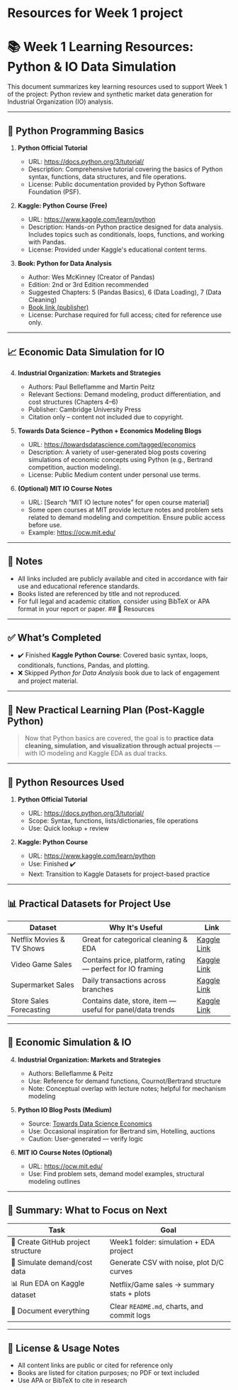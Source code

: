 # Resources for Week 1 project
# 📚 Week 1 Learning Resources: Python & IO Data Simulation

This document summarizes key learning resources used to support Week 1 of the project: Python review and synthetic market data generation for Industrial Organization (IO) analysis.

---

## 🐍 Python Programming Basics

1. **Python Official Tutorial**
   - URL: https://docs.python.org/3/tutorial/
   - Description: Comprehensive tutorial covering the basics of Python syntax, functions, data structures, and file operations.
   - License: Public documentation provided by Python Software Foundation (PSF).

2. **Kaggle: Python Course (Free)**
   - URL: https://www.kaggle.com/learn/python
   - Description: Hands-on Python practice designed for data analysis. Includes topics such as conditionals, loops, functions, and working with Pandas.
   - License: Provided under Kaggle's educational content terms.

3. **Book: Python for Data Analysis**
   - Author: Wes McKinney (Creator of Pandas)
   - Edition: 2nd or 3rd Edition recommended
   - Suggested Chapters: 5 (Pandas Basics), 6 (Data Loading), 7 (Data Cleaning)
   - [Book link (publisher)](https://www.oreilly.com/library/view/python-for-data/9781491957653/)
   - License: Purchase required for full access; cited for reference use only.

---

## 📈 Economic Data Simulation for IO

4. **Industrial Organization: Markets and Strategies**
   - Authors: Paul Belleflamme and Martin Peitz
   - Relevant Sections: Demand modeling, product differentiation, and cost structures (Chapters 4–6)
   - Publisher: Cambridge University Press
   - Citation only – content not included due to copyright.

5. **Towards Data Science – Python + Economics Modeling Blogs**
   - URL: https://towardsdatascience.com/tagged/economics
   - Description: A variety of user-generated blog posts covering simulations of economic concepts using Python (e.g., Bertrand competition, auction modeling).
   - License: Public Medium content under personal use terms.

6. **(Optional) MIT IO Course Notes**
   - URL: [Search “MIT IO lecture notes” for open course material]
   - Some open courses at MIT provide lecture notes and problem sets related to demand modeling and competition. Ensure public access before use.
   - Example: https://ocw.mit.edu/

---

## 📝 Notes

- All links included are publicly available and cited in accordance with fair use and educational reference standards.
- Books listed are referenced by title and not reproduced.
- For full legal and academic citation, consider using BibTeX or APA format in your report or paper. ## 🔗 Resources

--------------------------------------------------------------------------------------------------------------------------------------------

## ✅ What’s Completed

- ✔️ Finished **Kaggle Python Course**: Covered basic syntax, loops, conditionals, functions, Pandas, and plotting.
- ❌ Skipped *Python for Data Analysis* book due to lack of engagement and project material.

---

## 🧠 New Practical Learning Plan (Post-Kaggle Python)

> Now that Python basics are covered, the goal is to **practice data cleaning, simulation, and visualization through actual projects** — with IO modeling and Kaggle EDA as dual tracks.

---

## 🐍 Python Resources Used

1. **Python Official Tutorial**
   - URL: https://docs.python.org/3/tutorial/
   - Scope: Syntax, functions, lists/dictionaries, file operations
   - Use: Quick lookup + review

2. **Kaggle: Python Course**
   - URL: https://www.kaggle.com/learn/python
   - Use: Finished ✔️
   - Next: Transition to Kaggle Datasets for project-based practice

---

## 📊 Practical Datasets for Project Use

| Dataset | Why It's Useful | Link |
|---------|------------------|------|
| Netflix Movies & TV Shows | Great for categorical cleaning & EDA | [Kaggle Link](https://www.kaggle.com/datasets/shivamb/netflix-shows) |
| Video Game Sales | Contains price, platform, rating — perfect for IO framing | [Kaggle Link](https://www.kaggle.com/datasets/gregorut/videogame-sales-with-ratings) |
| Supermarket Sales | Daily transactions across branches | [Kaggle Link](https://www.kaggle.com/datasets/aungpyaeap/supermarket-sales) |
| Store Sales Forecasting | Contains date, store, item — useful for panel/data trends | [Kaggle Link](https://www.kaggle.com/competitions/store-sales-time-series-forecasting/data) |

---

## 🧠 Economic Simulation & IO

4. **Industrial Organization: Markets and Strategies**
   - Authors: Belleflamme & Peitz
   - Use: Reference for demand functions, Cournot/Bertrand structure
   - Note: Conceptual overlap with lecture notes; helpful for mechanism modeling

5. **Python IO Blog Posts (Medium)**
   - Source: [Towards Data Science Economics](https://towardsdatascience.com/tagged/economics)
   - Use: Occasional inspiration for Bertrand sim, Hotelling, auctions
   - Caution: User-generated — verify logic

6. **MIT IO Course Notes (Optional)**
   - URL: https://ocw.mit.edu/
   - Use: Find problem sets, demand model examples, structural modeling outlines

---

## 📌 Summary: What to Focus on Next

| Task | Goal |
|------|------|
| 📁 Create GitHub project structure | Week1 folder: simulation + EDA project |
| 🧪 Simulate demand/cost data | Generate CSV with noise, plot D/C curves |
| 📊 Run EDA on Kaggle dataset | Netflix/Game sales → summary stats + plots |
| 📝 Document everything | Clear `README.md`, charts, and commit logs |

---

## 📎 License & Usage Notes

- All content links are public or cited for reference only
- Books are listed for citation purposes; no PDF or text included
- Use APA or BibTeX to cite in research



